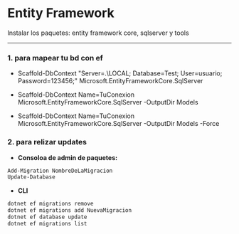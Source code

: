 # Entity Framework 
Instalar los paquetes: entity framework core, sqlserver y tools

--- 
### 1. para mapear tu bd con ef

- Scaffold-DbContext "Server=.\LOCAL; Database=Test; User=usuario; Password=123456;" Microsoft.EntityFrameworkCore.SqlServer

- Scaffold-DbContext Name=TuConexion Microsoft.EntityFrameworkCore.SqlServer -OutputDir Models 

- Scaffold-DbContext Name=TuConexion Microsoft.EntityFrameworkCore.SqlServer -OutputDir Models -Force

### 2. para relizar updates

- **Consoloa de admin de paquetes:**

```bash
Add-Migration NombreDeLaMigracion
Update-Database
```

- **CLI**
```bash
dotnet ef migrations remove
dotnet ef migrations add NuevaMigracion
dotnet ef database update
dotnet ef migrations list
```